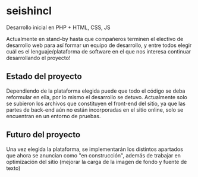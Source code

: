 # seishincl

Desarrollo inicial en PHP + HTML, CSS, JS

Actualmente en stand-by hasta que compañeros terminen el electivo de desarrollo web para así formar un equipo de desarrollo, y entre todos elegir cuál es el lenguaje/plataforma de software en el que nos interesa continuar desarrollando el proyecto!

## Estado del proyecto
Dependiendo de la plataforma elegida puede que todo el código se deba reformular en ella, por lo mismo el desarrollo se detuvo. Actualmente solo se subieron los archivos que constituyen el front-end del sitio, ya que las partes de back-end aún no están incorporadas en el sitio online, solo se encuentran en un entorno de pruebas.

## Futuro del proyecto
Una vez elegida la plataforma, se implementarán los distintos apartados que ahora se anuncian como "en construcción", además de trabajar en optimización del sitio (mejorar la carga de la imagen de fondo y fuente de texto)
